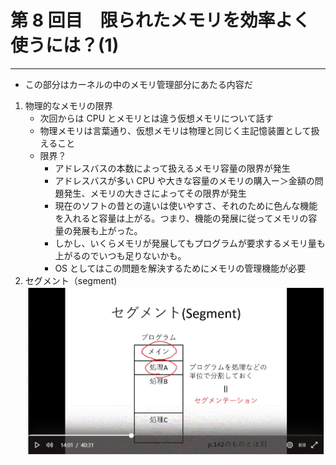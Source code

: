 # 第 8 回目　限られたメモリを効率よく使うには？(1)

---

- この部分はカーネルの中のメモリ管理部分にあたる内容だ

1. 物理的なメモリの限界
   - 次回からは CPU とメモリとは違う仮想メモリについて話す
   - 物理メモリは言葉通り、仮想メモリは物理と同じく主記憶装置として扱えること
   - 限界？
     - アドレスバスの本数によって扱えるメモリ容量の限界が発生
     - アドレスバスが多い CPU や大きな容量のメモリの購入ー＞金額の問題発生、メモリの大きさによってその限界が発生
     - 現在のソフトの昔との違いは使いやすさ、それのために色んな機能を入れると容量は上がる。つまり、機能の発展に従ってメモリの容量の発展も上がった。
     - しかし、いくらメモリが発展してもプログラムが要求するメモリ量も上がるのでいつも足りないかも。
     - OS としてはこの問題を解決するためにメモリの管理機能が必要
2. セグメント（segment)
   ![img](./cap1.GIF "cap1")
